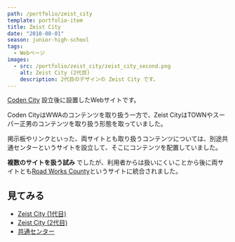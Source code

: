 ```yaml
---
path: /portfolio/zeist_city
template: portfolio-item
title: Zeist City
date: "2010-08-01"
season: junior-high-school
tags:
  - Webページ
images:
  - src: /portfolio/zeist_city/zeist_city_second.png
    alt: Zeist City (2代目)
    description: 2代目のデザインの Zeist City です。
---
```


[Coden City](/portfolio/coden_city) 設立後に設置したWebサイトです。

Coden CityはWWAのコンテンツを取り扱う一方で、Zeist CityはTOWNやスーパー正男のコンテンツを取り扱う形態を取っていました。

掲示板やリンクといった、両サイトとも取り扱うコンテンツについては、別途共通センターというサイトを設立して、そこにコンテンツを配置していました。

**複数のサイトを扱う試み** でしたが、利用者からは扱いにくいことから後に両サイトとも[Road Works County](/portfolio/road_works_county)というサイトに統合されました。

## 見てみる
- [Zeist City (1代目)](https://contents.aokashi.net/restore/zeist_1)
- [Zeist City (2代目)](https://contents.aokashi.net/restore/zeist_2)
- [共通センター](https://contents.aokashi.net/restore/share)
